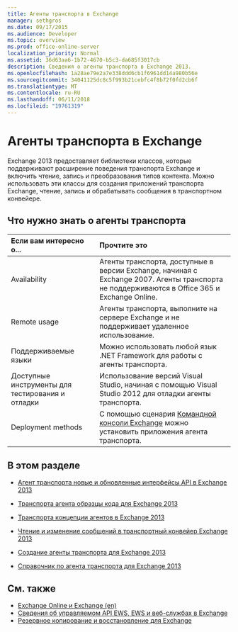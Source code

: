 ```yaml
---
title: Агенты транспорта в Exchange
manager: sethgros
ms.date: 09/17/2015
ms.audience: Developer
ms.topic: overview
ms.prod: office-online-server
localization_priority: Normal
ms.assetid: 36d63aa6-1b72-4670-b5c3-da685f3017cb
description: Сведения о агенты транспорта в Exchange 2013.
ms.openlocfilehash: 1a28ae79e2a7e338ddd6cb1f6961dd14a980b56e
ms.sourcegitcommit: 34041125dc8c5f993b21cebfc4f8b72f0fd2cb6f
ms.translationtype: MT
ms.contentlocale: ru-RU
ms.lasthandoff: 06/11/2018
ms.locfileid: "19761319"
---
```

# <a name="transport-agents-in-exchange"></a>Агенты транспорта в Exchange
  
Exchange 2013 предоставляет библиотеки классов, которые поддерживают расширение поведения транспорта Exchange и включить чтение, запись и преобразования типов контента. Можно использовать эти классы для создания приложений транспорта Exchange, чтение, запись и обрабатывать сообщения в транспортном конвейере.
  
## <a name="what-you-need-to-know-about-transport-agents"></a>Что нужно знать о агенты транспорта

|Если вам интересно о...|Прочтите это|
|:-----|:-----|
|Availability  <br/> |Агенты транспорта, доступные в версии Exchange, начиная с Exchange 2007. Агенты транспорта не поддерживаются в Office 365 и Exchange Online.  <br/> |
|Remote usage  <br/> |Агенты транспорта, выполните на сервере Exchange и не поддерживает удаленное использование.  <br/> |
|Поддерживаемые языки  <br/> |Можно использовать любой язык .NET Framework для работы с агенты транспорта.  <br/> |
|Доступные инструменты для тестирования и отладки  <br/> |Использование версий Visual Studio, начиная с помощью Visual Studio 2012 для отладки агенты транспорта.  <br/> |
|Deployment methods  <br/> |С помощью сценария [Командной консоли Exchange](../management/exchange-management-shell.md) можно установить приложения агента транспорта.  <br/> |
   
## <a name="in-this-section"></a>В этом разделе

- [Агент транспорта новые и обновленные интерфейсы API в Exchange 2013](new-and-updated-transport-agent-apis-in-exchange-2013.md)
    
- [Транспорта агента образцы кода для Exchange 2013](transport-agent-code-samples-for-exchange-2013.md)
    
- [Транспорта концепции агентов в Exchange 2013](transport-agent-concepts-in-exchange-2013.md)
    
- [Чтение и изменение сообщений в транспортный конвейер Exchange 2013](reading-and-modifying-messages-in-the-exchange-2013-transport-pipeline.md)
    
- [Создание агенты транспорта для Exchange 2013](creating-transport-agents-for-exchange-2013.md)
    
- [Справочник по агента транспорта для Exchange 2013](transport-agent-reference-for-exchange-2013.md)
    
## <a name="see-also"></a>См. также

- [Exchange Online и Exchange (en)](../exchange-server-development.md)    
- [Сведения об управляемом API EWS, EWS и веб-службах в Exchange](../exchange-web-services/explore-the-ews-managed-api-ews-and-web-services-in-exchange.md)   
- [Резервное копирование и восстановление для Exchange](../backup-restore/backup-and-restore-for-exchange-2013.md) 
    


